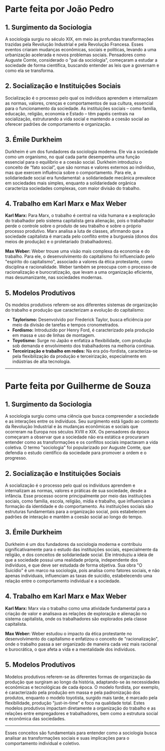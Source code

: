 # Parte feita por João Pedro

## 1. Surgimento da Sociologia

A sociologia surgiu no século XIX, em meio às profundas transformações trazidas pela Revolução Industrial e pela Revolução Francesa. Esses eventos criaram mudanças econômicas, sociais e políticas, levando a uma urbanização acelerada e novos problemas sociais. Pensadores como Auguste Comte, considerado o "pai da sociologia", começaram a estudar a sociedade de forma científica, buscando entender as leis que a governam e como ela se transforma.

## 2. Socialização e Instituições Sociais

Socialização é o processo pelo qual os indivíduos aprendem e internalizam as normas, valores, crenças e comportamentos de sua cultura, essencial para o funcionamento da sociedade. As instituições sociais – como família, educação, religião, economia e Estado – têm papéis centrais na socialização, estruturando a vida social e mantendo a coesão social ao oferecer padrões de comportamento e organização.

## 3. Émile Durkheim

Durkheim é um dos fundadores da sociologia moderna. Ele via a sociedade como um organismo, no qual cada parte desempenha uma função essencial para o equilíbrio e a coesão social. Durkheim introduziu o conceito de “fato social”, que são normas e valores externos ao indivíduo, mas que exercem influência sobre o comportamento. Para ele, a solidariedade social era fundamental: a solidariedade mecânica prevalece em sociedades mais simples, enquanto a solidariedade orgânica caracteriza sociedades complexas, com maior divisão do trabalho.

## 4. Trabalho em Karl Marx e Max Weber

**Karl Marx:** Para Marx, o trabalho é central na vida humana e a exploração do trabalhador pelo sistema capitalista gera alienação, pois o trabalhador perde o controle sobre o produto de seu trabalho e sobre o próprio processo produtivo. Marx analisa a luta de classes, afirmando que a sociedade capitalista é marcada pelo conflito entre a burguesia (donos dos meios de produção) e o proletariado (trabalhadores).

**Max Weber:** Weber trouxe uma visão mais complexa da economia e do trabalho. Para ele, o desenvolvimento do capitalismo foi influenciado pelo "espírito do capitalismo", associado a valores da ética protestante, como disciplina e racionalidade. Weber também se preocupa com o processo de racionalização e burocratização, que levam a uma organização eficiente, mas desumanizante, nas sociedades modernas.

## 5. Modelos Produtivos

Os modelos produtivos referem-se aos diferentes sistemas de organização do trabalho e produção que caracterizam a evolução do capitalismo:

- **Taylorismo:** Desenvolvido por Frederick Taylor, busca eficiência por meio da divisão de tarefas e tempos cronometrados.
- **Fordismo:** Introduzido por Henry Ford, é caracterizado pela produção em massa e uso de linhas de montagem.
- **Toyotismo:** Surge no Japão e enfatiza a flexibilidade, com produção sob demanda e envolvimento dos trabalhadores na melhoria contínua.
- **Terceirização e trabalho em redes:** Na era pós-fordista, caracteriza-se pela flexibilização da produção e terceirização, especialmente em indústrias de alta tecnologia.

---

# Parte feita por Guilherme de Souza

## 1. Surgimento da Sociologia

A sociologia surgiu como uma ciência que busca compreender a sociedade e as interações entre os indivíduos. Seu surgimento está ligado ao contexto da Revolução Industrial e às mudanças econômicas e sociais que ocorreram na Europa nos séculos XVIII e XIX. Os pensadores da época começaram a observar que a sociedade não era estática e procuraram entender como as transformações e os conflitos sociais impactavam a vida coletiva. O termo "sociologia" foi popularizado por Auguste Comte, que defendia o estudo científico da sociedade para promover a ordem e o progresso.

## 2. Socialização e Instituições Sociais

A socialização é o processo pelo qual os indivíduos aprendem e internalizam as normas, valores e práticas de sua sociedade, desde a infância. Esse processo ocorre principalmente por meio das instituições sociais, como família, escola, religião, mídia e trabalho, que influenciam a formação da identidade e do comportamento. As instituições sociais são estruturas fundamentais para a organização social, pois estabelecem padrões de interação e mantêm a coesão social ao longo do tempo.

## 3. Émile Durkheim

Durkheim é um dos fundadores da sociologia moderna e contribuiu significativamente para o estudo das instituições sociais, especialmente da religião, e dos conceitos de solidariedade social. Ele introduziu a ideia de que a sociedade possui uma realidade própria, independente dos indivíduos, e que deve ser estudada de forma objetiva. Sua obra "O Suicídio" é um marco na sociologia, pois analisa como fatores sociais, e não apenas individuais, influenciam as taxas de suicídio, estabelecendo uma relação entre o comportamento individual e a sociedade.

## 4. Trabalho em Karl Marx e Max Weber

**Karl Marx:** Marx via o trabalho como uma atividade fundamental para a criação de valor e analisava as relações de exploração e alienação no sistema capitalista, onde os trabalhadores são explorados pela classe capitalista. 

**Max Weber:** Weber estudou o impacto da ética protestante no desenvolvimento do capitalismo e enfatizou o conceito de "racionalização", onde o trabalho passa a ser organizado de maneira cada vez mais racional e burocrática, o que afeta a vida e a mentalidade dos indivíduos.

## 5. Modelos Produtivos

Modelos produtivos referem-se às diferentes formas de organização da produção que surgiram ao longo da história, adaptando-se às necessidades econômicas e tecnológicas de cada época. O modelo fordista, por exemplo, é caracterizado pela produção em massa e pela padronização dos produtos, enquanto o modelo toyotista, surgido mais tarde, é marcado pela flexibilidade, produção "just-in-time" e foco na qualidade total. Estes modelos produtivos impactam diretamente a organização do trabalho e as relações entre empregadores e trabalhadores, bem como a estrutura social e econômica das sociedades.

---

Esses conceitos são fundamentais para entender como a sociologia busca analisar as transformações sociais e suas implicações para o comportamento individual e coletivo.
